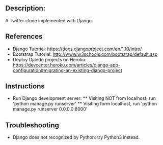 ## Description: 
A Twitter clone implemented with Django.

## References
* Django Tutorial: https://docs.djangoproject.com/en/1.10/intro/
* Bootstrap Tutorial: http://www.w3schools.com/bootstrap/default.asp
* Deploy Djando projects on Heroku: https://devcenter.heroku.com/articles/django-app-configuration#migrating-an-existing-django-project

## Instructions
* Run Django development server:
** Visiting NOT from localhost, run 'python manage.py runserver'
** Visiting form localhost, run 'python manage.py runserver 0.0.0.0:8000'

## Troubleshooting
* Django does not recognized by Python: try Python3 instead. 